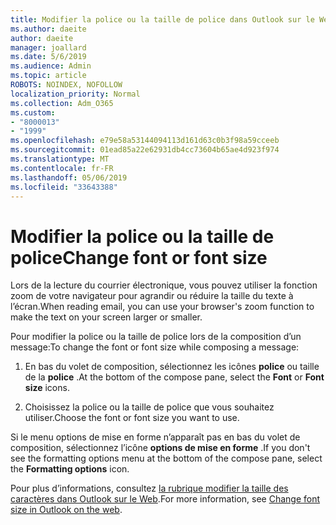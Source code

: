 ```yaml
---
title: Modifier la police ou la taille de police dans Outlook sur le Web
ms.author: daeite
author: daeite
manager: joallard
ms.date: 5/6/2019
ms.audience: Admin
ms.topic: article
ROBOTS: NOINDEX, NOFOLLOW
localization_priority: Normal
ms.collection: Adm_O365
ms.custom:
- "8000013"
- "1999"
ms.openlocfilehash: e79e58a53144094113d161d63c0b3f98a59cceeb
ms.sourcegitcommit: 01ead85a22e62931db4cc73604b65ae4d923f974
ms.translationtype: MT
ms.contentlocale: fr-FR
ms.lasthandoff: 05/06/2019
ms.locfileid: "33643388"
---
```

# <a name="change-font-or-font-size"></a><span data-ttu-id="a8eee-102">Modifier la police ou la taille de police</span><span class="sxs-lookup"><span data-stu-id="a8eee-102">Change font or font size</span></span>

<span data-ttu-id="a8eee-103">Lors de la lecture du courrier électronique, vous pouvez utiliser la fonction zoom de votre navigateur pour agrandir ou réduire la taille du texte à l’écran.</span><span class="sxs-lookup"><span data-stu-id="a8eee-103">When reading email, you can use your browser's zoom function to make the text on your screen larger or smaller.</span></span>
  
<span data-ttu-id="a8eee-104">Pour modifier la police ou la taille de police lors de la composition d’un message:</span><span class="sxs-lookup"><span data-stu-id="a8eee-104">To change the font or font size while composing a message:</span></span>
  
1. <span data-ttu-id="a8eee-105">En bas du volet de composition, sélectionnez les icônes **police** ou taille de la **police** .</span><span class="sxs-lookup"><span data-stu-id="a8eee-105">At the bottom of the compose pane, select the **Font** or **Font size** icons.</span></span>
    
2. <span data-ttu-id="a8eee-106">Choisissez la police ou la taille de police que vous souhaitez utiliser.</span><span class="sxs-lookup"><span data-stu-id="a8eee-106">Choose the font or font size you want to use.</span></span>
    
<span data-ttu-id="a8eee-107">Si le menu options de mise en forme n’apparaît pas en bas du volet de composition, sélectionnez l’icône **options de mise en forme** .</span><span class="sxs-lookup"><span data-stu-id="a8eee-107">If you don't see the formatting options menu at the bottom of the compose pane, select the **Formatting options** icon.</span></span>
  
<span data-ttu-id="a8eee-108">Pour plus d’informations, consultez [la rubrique modifier la taille des caractères dans Outlook sur le Web](https://support.office.com/article/43a2137f-8c3c-46df-af4a-73a12c9bb86e).</span><span class="sxs-lookup"><span data-stu-id="a8eee-108">For more information, see [Change font size in Outlook on the web](https://support.office.com/article/43a2137f-8c3c-46df-af4a-73a12c9bb86e).</span></span>
